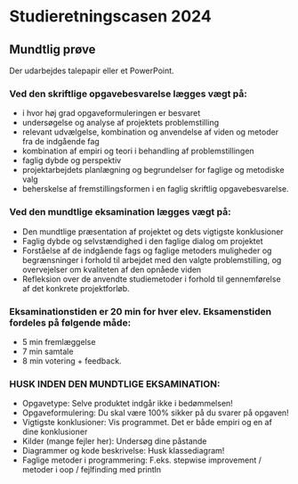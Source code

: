 # Studieretningscasen 2024
## Mundtlig prøve

Der udarbejdes talepapir eller et PowerPoint. 

### Ved den skriftlige opgavebesvarelse lægges vægt på: 
- i hvor høj grad opgaveformuleringen er besvaret 
- undersøgelse og analyse af projektets problemstilling
- relevant udvælgelse, kombination og anvendelse af viden og metoder fra de indgående fag 
- kombination af empiri og teori i behandling af problemstillingen 
- faglig dybde og perspektiv 
- projektarbejdets planlægning og begrundelser for faglige og metodiske valg 
- beherskelse af fremstillingsformen i en faglig skriftlig opgavebesvarelse.

### Ved den mundtlige eksamination lægges vægt på: 
- Den mundtlige præsentation af projektet og dets vigtigste konklusioner
- Faglig dybde og selvstændighed i den faglige dialog om projektet
- Forståelse af de indgående fags og faglige metoders muligheder og begrænsninger i forhold til arbejdet med den valgte problemstilling, og overvejelser om kvaliteten af den opnåede viden 
- Refleksion over de anvendte studiemetoder i forhold til gennemførelse af det konkrete projektforløb.

### Eksaminationstiden er 20 min for hver elev. Eksamenstiden fordeles på følgende måde: 
- 5 min fremlæggelse 
- 7 min samtale
- 8 min votering + feedback.

### HUSK INDEN DEN MUNDTLIGE EKSAMINATION:


- Opgavetype: Selve produktet indgår ikke i bedømmelsen! 
- Opgaveformulering: Du skal være 100% sikker på du svarer på opgaven!
- Vigtigste konklusioner: Vis programmet. Det er både empiri og en af dine konklusioner
- Kilder (mange fejler her): Undersøg dine påstande
- Diagrammer og kode beskrivelse: Husk klassediagram!
- Faglige metoder i programmering: F.eks. stepwise improvement /  metoder i oop / fejlfinding med println

